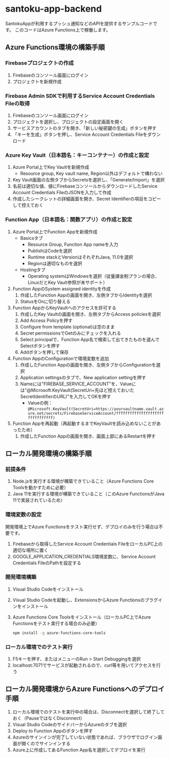 # santoku-app-backend

<!-- markdownlint-disable-file MD024 -->

SantokuAppが利用するプッシュ通知などのAPIを提供するサンプルコードです。
このコードはAzure Functions上で稼働します。

## Azure Functions環境の構築手順

### Firebaseプロジェクトの作成

1. Firebaseのコンソール画面にログイン
2. プロジェクトを新規作成

### Firebase Admin SDKで利用するService Account Credentials Fileの取得

1. Firebaseのコンソール画面にログイン
2. プロジェクトを選択し、プロジェクトの設定画面を開く
3. サービスアカウントのタブを開き、「新しい秘密鍵の生成」ボタンを押す
4. 「キーを生成」ボタンを押し、Service Account Credentials Fileをダウンロード

### Azure Key Vault（日本語名：キーコンテナー）の作成と設定

1. Azure Portal上でKey Vaultを新規作成
    - Resource group, Key vault name, Region以外はデフォルトで構わない
2. Key Vault画面の左側タブからSecretsを選択し、「Generate/Import」を選択
3. 名前は適切な値、値にFirebaseコンソールからダウンロードしたService Account Credentials FileのJSONを入力して作成
4. 作成したシークレットの詳細画面を開き、Secret Identifierの項目をコピーして控えておく

### Function App（日本語名：関数アプリ）の作成と設定

1. Azure Portal上でFunction Appを新規作成
    - Basicsタブ
        - Resource Group, Function App nameを入力
        - PublishはCodeを選択
        - Runtime stackとVersionはそれぞれJava, 11.0を選択
        - Regionは適切なものを選択
    - Hostingタブ
        - Operating systemはWindowsを選択（従量課金制プランの場合、LinuxだとKey Vault参照が未サポート）
2. Function AppのSystem assigned identityを作成
    1. 作成したFunction Appの画面を開き、左側タブからIdentityを選択
    2. StatusをOnに切り替える
3. Function AppからKeyVaultへのアクセスを許可する
    1. 作成したKey Vaultの画面を開き、左側タブからAccess policiesを選択
    2. Add Access Policyを押す
    3. Configure from template (optional)は空のまま
    4. Secret permissionsでGetのみにチェックを入れる
    5. Select principalで、Function App名で検索して出てきたものを選んでSelectボタンを押す
    6. Addボタンを押して保存
4. Function AppのConfigurationで環境変数を追加
    1. 作成したFunction Appの画面を開き、左側タブからConfigurationを選択
    2. Application settingsのタブで、New application settingを押す
    3. Nameには"FIREBASE_SERVICE_ACCOUNT"を、Valueには"@Microsoft.KeyVault(SecretUri=先ほど控えておいたSecretIdentifierのURL)"を入力してOKを押す
        - Valueの例： `@Microsoft.KeyVault(SecretUri=https://yourvaultname.vault.azure.net/secrets/FirebaseServiceAccount/ffffffffffffffffffffffffffffffff)`
5. Function Appを再起動（再起動するまでKeyVaultを読み込めないことがあったため）
    1. 作成したFunction Appの画面を開き、画面上部にあるRestartを押す

## ローカル開発環境の構築手順

### 前提条件

1. Node.jsを実行する環境が構築できていること（Azure Functions Core Toolsを動かすために必要）
2. Java 11を実行する環境が構築できていること（このAzure FunctionsがJava 11で実装されているため）

### 環境変数の設定

開発環境上でAzure Functionsをテスト実行せず、デプロイのみを行う場合は不要です。

1. Firebaseから取得したService Account Credentials FileをローカルPC上の適切な場所に置く
2. GOOGLE_APPLICATION_CREDENTIALS環境変数に、Service Account Credentials FileのPathを設定する

### 開発環境構築

1. Visual Studio Codeをインストール
2. Visual Studio Codeを起動し、ExtensionsからAzure Functionsのプラグインをインストール
3. Azure Functions Core Toolsをインストール（ローカルPC上でAzure Functionsをテスト実行する場合のみ必要）

    ```bash
    npm install -g azure-functions-core-tools
    ```

### ローカル環境でのテスト実行

1. F5キーを押す、またはメニューのRun > Start Debuggingを選択
2. localhost:7071でサービスが起動されるので、curl等を用いてアクセスを行う

## ローカル開発環境からAzure Functionsへのデプロイ手順

1. ローカル環境でのテストを実行中の場合は、Disconnectを選択して終了しておく（PauseではなくDisconnect）
2. Visual Studio CodeのサイドバーからAzureのタブを選択
3. Deploy to Function Appのボタンを押す
4. Azureのサインインが完了していない状態であれば、ブラウザでログイン画面が開くのでサインインする
5. Azure上に作成してあるFunction App名を選択してデプロイを実行
